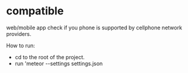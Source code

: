 # compatible
web/mobile app check if you phone is supported by cellphone network providers.

How to run:
- cd to the root of the project.
- run 'meteor --settings settings.json

